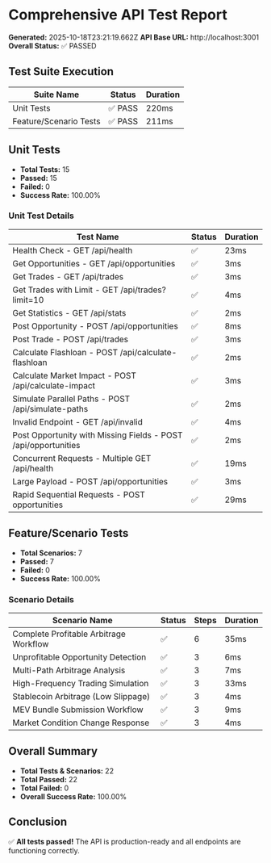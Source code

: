 # Comprehensive API Test Report

**Generated:** 2025-10-18T23:21:19.662Z
**API Base URL:** http://localhost:3001
**Overall Status:** ✅ PASSED

## Test Suite Execution

| Suite Name | Status | Duration |
|------------|--------|----------|
| Unit Tests | ✅ PASS | 220ms |
| Feature/Scenario Tests | ✅ PASS | 211ms |

## Unit Tests

- **Total Tests:** 15
- **Passed:** 15
- **Failed:** 0
- **Success Rate:** 100.00%

### Unit Test Details

| Test Name | Status | Duration |
|-----------|--------|----------|
| Health Check - GET /api/health | ✅ | 23ms |
| Get Opportunities - GET /api/opportunities | ✅ | 3ms |
| Get Trades - GET /api/trades | ✅ | 3ms |
| Get Trades with Limit - GET /api/trades?limit=10 | ✅ | 4ms |
| Get Statistics - GET /api/stats | ✅ | 2ms |
| Post Opportunity - POST /api/opportunities | ✅ | 8ms |
| Post Trade - POST /api/trades | ✅ | 3ms |
| Calculate Flashloan - POST /api/calculate-flashloan | ✅ | 2ms |
| Calculate Market Impact - POST /api/calculate-impact | ✅ | 3ms |
| Simulate Parallel Paths - POST /api/simulate-paths | ✅ | 2ms |
| Invalid Endpoint - GET /api/invalid | ✅ | 4ms |
| Post Opportunity with Missing Fields - POST /api/opportunities | ✅ | 2ms |
| Concurrent Requests - Multiple GET /api/health | ✅ | 19ms |
| Large Payload - POST /api/opportunities | ✅ | 3ms |
| Rapid Sequential Requests - POST opportunities | ✅ | 29ms |

## Feature/Scenario Tests

- **Total Scenarios:** 7
- **Passed:** 7
- **Failed:** 0
- **Success Rate:** 100.00%

### Scenario Details

| Scenario Name | Status | Steps | Duration |
|---------------|--------|-------|----------|
| Complete Profitable Arbitrage Workflow | ✅ | 6 | 35ms |
| Unprofitable Opportunity Detection | ✅ | 3 | 6ms |
| Multi-Path Arbitrage Analysis | ✅ | 3 | 7ms |
| High-Frequency Trading Simulation | ✅ | 3 | 33ms |
| Stablecoin Arbitrage (Low Slippage) | ✅ | 3 | 4ms |
| MEV Bundle Submission Workflow | ✅ | 3 | 9ms |
| Market Condition Change Response | ✅ | 3 | 4ms |

## Overall Summary

- **Total Tests & Scenarios:** 22
- **Total Passed:** 22
- **Total Failed:** 0
- **Overall Success Rate:** 100.00%

## Conclusion

✅ **All tests passed!** The API is production-ready and all endpoints are functioning correctly.
